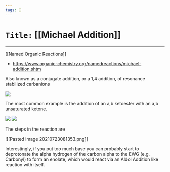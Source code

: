 ```yaml
---
tags: 🧪
---
```

# `Title:` [[Michael Addition]]
--- 

[[Named Organic Reactions]]
- https://www.organic-chemistry.org/namedreactions/michael-addition.shtm




Also known as a conjugate addition, or a 1,4 addition, of resonance stabilized carbanions


![](https://www.organic-chemistry.org/namedreactions/michae2.gif)


The most common example is the addition of an a,b ketoester with an a,b unsaturated ketone. 

![](https://www.organic-chemistry.org/namedreactions/michae3.gif)
![](https://www.organic-chemistry.org/namedreactions/Michael9.gif)


The steps in the reaction are 

![[Pasted image 20210723081353.png]]


Interestingly, if you put too much base you can probably start to deprotonate the alpha hydrogen of the carbon alpha to the EWG (e.g. Carbonyl) to form an enolate, which would react via an Aldol Addition  like reaction with itself. 


